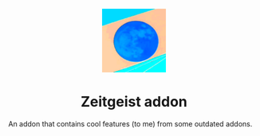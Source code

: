<p style="text-align: center">
<img src="./src/main/resources/assets/zeitgeist-addon/icon.png" width=128 height=128 alt="Zeitgeist Addon">
</p>

<div style="text-align: center">
<h1>Zeitgeist addon</h1>
</div>

An addon that contains cool features (to me) from some outdated addons.
